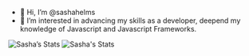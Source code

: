 - 👋 Hi, I’m @sashahelms
- 👀 I’m interested in advancing my skills as a developer, deepend my knowledge of Javascript and Javascript Frameworks.

<!---
sashahelms/sashahelms is a ✨ special ✨ repository because its `README.md` (this file) appears on your GitHub profile.
You can click the Preview link to take a look at your changes.
--->
![Sasha’s Stats](https://github-readme-stats.vercel.app/api?username=sashahelms&show_icons=true)
![Sasha's Stats](https://github-readme-stats.vercel.app/api/top-langs/?username=sashahelms&theme=blue-green)
